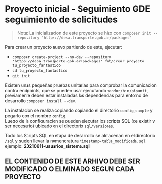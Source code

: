 # Proyecto inicial - Seguimiento GDE seguimiento de solicitudes 

> Nota: La inicializacion de este proyecto se hizo con `composer init --repository 'https://desa.transporte.gob.ar/packages'`

Para crear un proyecto nuevo partiendo de este, ejecutar:   
 - `composer create-project --no-dev --repository 'https://desa.transporte.gob.ar/packages' fmt/crear_proyecto tu_proyecto_fantastico`
 - `cd tu_proyecto_fantastico`
 - `git init`

Existen unas pequeñas pruebas unitarias para comprobar la comunicacion contra endpoints, que se pueden usar ejecutando `vendor/bin/phpunit`, previamente deben estar instaladas las dependencias para entorno de desarrollo `composer install --dev`.   


La instalacion se realiza copiando copiando el directorio `config_sample` y pegarlo con el nombre `config`.   
Luego de la configuracion se pueden ejecutar los scripts SQL (de existir y ser necesario) ubicado en el directorio `sql/versiones`.   


Todo los Scripts SQL en etapa de desarrollo se almacenan en el directorio `/sql` y suelen llevar la nomencratura `timestamp-tabla_modificada.sql` ejemplo: **20210611-usuarios_sistema.sql**

## EL CONTENIDO DE ESTE ARHIVO DEBE SER MODIFICADO O ELMINADO SEGUN CADA PROYECTO

